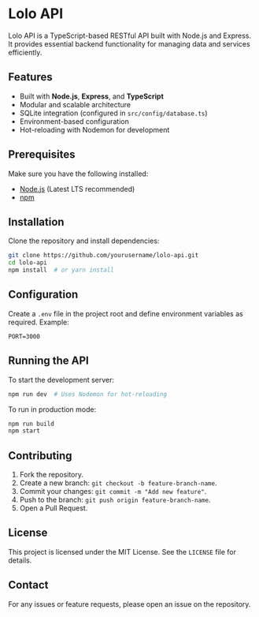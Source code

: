 # Lolo API

Lolo API is a TypeScript-based RESTful API built with Node.js and Express. It provides essential backend functionality for managing data and services efficiently.

## Features
- Built with **Node.js**, **Express**, and **TypeScript**
- Modular and scalable architecture
- SQLite integration (configured in `src/config/database.ts`)
- Environment-based configuration
- Hot-reloading with Nodemon for development

## Prerequisites
Make sure you have the following installed:
- [Node.js](https://nodejs.org/) (Latest LTS recommended)
- [npm](https://www.npmjs.com/) 

## Installation
Clone the repository and install dependencies:
```sh
git clone https://github.com/yourusername/lolo-api.git
cd lolo-api
npm install  # or yarn install
```

## Configuration
Create a `.env` file in the project root and define environment variables as required. Example:
```
PORT=3000
```

## Running the API
To start the development server:
```sh
npm run dev  # Uses Nodemon for hot-reloading
```

To run in production mode:
```sh
npm run build
npm start
```

## Contributing
1. Fork the repository.
2. Create a new branch: `git checkout -b feature-branch-name`.
3. Commit your changes: `git commit -m "Add new feature"`.
4. Push to the branch: `git push origin feature-branch-name`.
5. Open a Pull Request.

## License
This project is licensed under the MIT License. See the `LICENSE` file for details.

## Contact
For any issues or feature requests, please open an issue on the repository.

